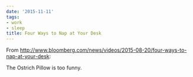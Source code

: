 ```yaml
---
date: '2015-11-11'
tags:
- work
- sleep
title: Four Ways to Nap at Your Desk
---
```


From http://www.bloomberg.com/news/videos/2015-08-20/four-ways-to-nap-at-your-desk:

The Ostrich Pillow is too funny.
